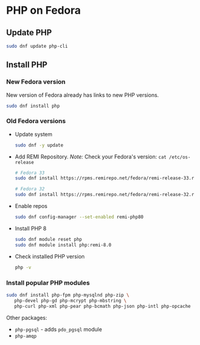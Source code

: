 # PHP on Fedora

## Update PHP

```bash
sudo dnf update php-cli
```

## Install PHP

### New Fedora version

New version of Fedora already has links to new PHP versions.

```bash
sudo dnf install php
```

### Old Fedora versions

- Update system
  ```bash
  sudo dnf -y update
  ```
- Add REMI Repository. *Note:* Check your Fedora's version: `cat /etc/os-release` 
  ```bash
  # Fedora 33
  sudo dnf install https://rpms.remirepo.net/fedora/remi-release-33.rpm
  
  # Fedora 32
  sudo dnf install https://rpms.remirepo.net/fedora/remi-release-32.rpm
  ```
- Enable repos
  ```bash
  sudo dnf config-manager --set-enabled remi-php80
  ```
- Install PHP 8 
  ```bash
  sudo dnf module reset php
  sudo dnf module install php:remi-8.0
  ```
- Check installed PHP version
  ```bash
  php -v
  ```

### Install popular PHP modules

 ```bash
sudo dnf install php-fpm php-mysqlnd php-zip \
    php-devel php-gd php-mcrypt php-mbstring \
    php-curl php-xml php-pear php-bcmath php-json php-intl php-opcache
 ```
 
 Other packages:
 
 - `php-pgsql` - adds `pdo_pgsql` module
 - `php-amqp`
 
